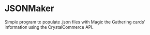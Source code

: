 # JSONMaker
Simple program to populate .json files with Magic the Gathering cards' information using the CrystalCommerce API.
